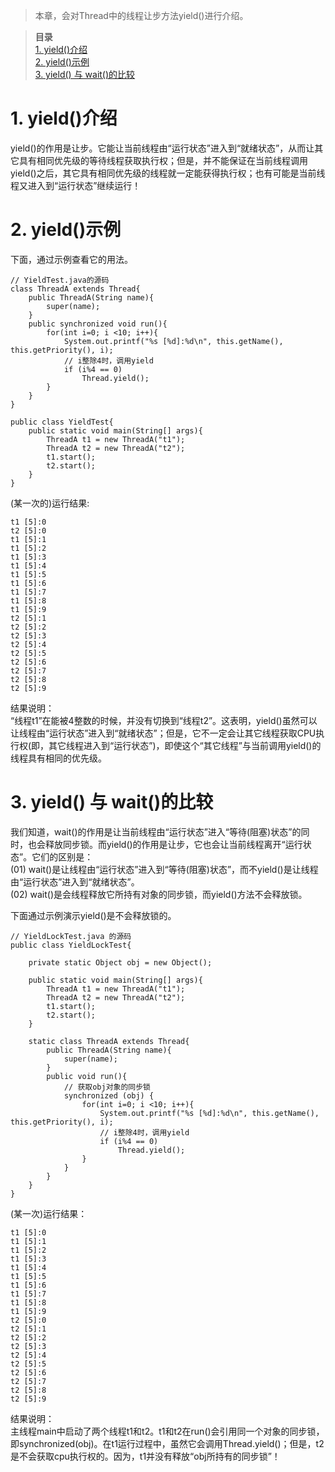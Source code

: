 
> 本章，会对Thread中的线程让步方法yield()进行介绍。

> **目录**  
[1. yield()介绍](#anchor1)   
[2. yield()示例](#anchor2)   
[3. yield() 与 wait()的比较](#anchor3)   


<a name="anchor1"></a>
# 1. yield()介绍

yield()的作用是让步。它能让当前线程由“运行状态”进入到“就绪状态”，从而让其它具有相同优先级的等待线程获取执行权；但是，并不能保证在当前线程调用yield()之后，其它具有相同优先级的线程就一定能获得执行权；也有可能是当前线程又进入到“运行状态”继续运行！

 
<a name="anchor2"></a>
# 2. yield()示例

下面，通过示例查看它的用法。

    // YieldTest.java的源码
    class ThreadA extends Thread{
        public ThreadA(String name){ 
            super(name); 
        } 
        public synchronized void run(){ 
            for(int i=0; i <10; i++){ 
                System.out.printf("%s [%d]:%d\n", this.getName(), this.getPriority(), i); 
                // i整除4时，调用yield
                if (i%4 == 0)
                    Thread.yield();
            } 
        } 
    } 

    public class YieldTest{ 
        public static void main(String[] args){ 
            ThreadA t1 = new ThreadA("t1"); 
            ThreadA t2 = new ThreadA("t2"); 
            t1.start(); 
            t2.start();
        } 
    } 

(某一次的)运行结果:

    t1 [5]:0
    t2 [5]:0
    t1 [5]:1
    t1 [5]:2
    t1 [5]:3
    t1 [5]:4
    t1 [5]:5
    t1 [5]:6
    t1 [5]:7
    t1 [5]:8
    t1 [5]:9
    t2 [5]:1
    t2 [5]:2
    t2 [5]:3
    t2 [5]:4
    t2 [5]:5
    t2 [5]:6
    t2 [5]:7
    t2 [5]:8
    t2 [5]:9

结果说明：  
“线程t1”在能被4整数的时候，并没有切换到“线程t2”。这表明，yield()虽然可以让线程由“运行状态”进入到“就绪状态”；但是，它不一定会让其它线程获取CPU执行权(即，其它线程进入到“运行状态”)，即使这个“其它线程”与当前调用yield()的线程具有相同的优先级。

 
<a name="anchor3"></a>
# 3. yield() 与 wait()的比较

我们知道，wait()的作用是让当前线程由“运行状态”进入“等待(阻塞)状态”的同时，也会释放同步锁。而yield()的作用是让步，它也会让当前线程离开“运行状态”。它们的区别是：  
(01) wait()是让线程由“运行状态”进入到“等待(阻塞)状态”，而不yield()是让线程由“运行状态”进入到“就绪状态”。  
(02) wait()是会线程释放它所持有对象的同步锁，而yield()方法不会释放锁。

下面通过示例演示yield()是不会释放锁的。

    // YieldLockTest.java 的源码
    public class YieldLockTest{ 

        private static Object obj = new Object();

        public static void main(String[] args){ 
            ThreadA t1 = new ThreadA("t1"); 
            ThreadA t2 = new ThreadA("t2"); 
            t1.start(); 
            t2.start();
        } 

        static class ThreadA extends Thread{
            public ThreadA(String name){ 
                super(name); 
            } 
            public void run(){ 
                // 获取obj对象的同步锁
                synchronized (obj) {
                    for(int i=0; i <10; i++){ 
                        System.out.printf("%s [%d]:%d\n", this.getName(), this.getPriority(), i); 
                        // i整除4时，调用yield
                        if (i%4 == 0)
                            Thread.yield();
                    }
                }
            } 
        } 
    } 

(某一次)运行结果：

    t1 [5]:0
    t1 [5]:1
    t1 [5]:2
    t1 [5]:3
    t1 [5]:4
    t1 [5]:5
    t1 [5]:6
    t1 [5]:7
    t1 [5]:8
    t1 [5]:9
    t2 [5]:0
    t2 [5]:1
    t2 [5]:2
    t2 [5]:3
    t2 [5]:4
    t2 [5]:5
    t2 [5]:6
    t2 [5]:7
    t2 [5]:8
    t2 [5]:9

结果说明：  
主线程main中启动了两个线程t1和t2。t1和t2在run()会引用同一个对象的同步锁，即synchronized(obj)。在t1运行过程中，虽然它会调用Thread.yield()；但是，t2是不会获取cpu执行权的。因为，t1并没有释放“obj所持有的同步锁”！

 
